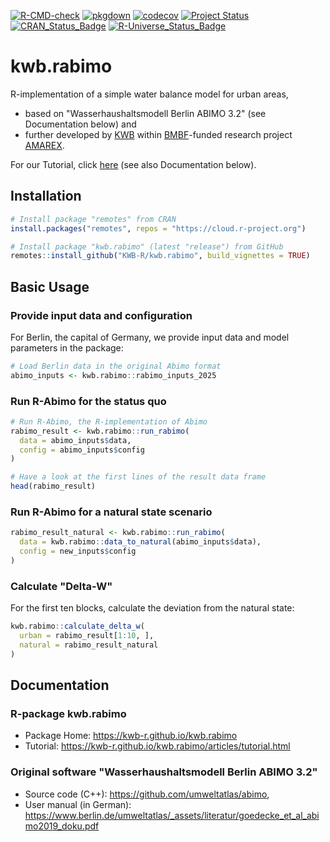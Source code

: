 [![R-CMD-check](https://github.com/KWB-R/kwb.rabimo/workflows/R-CMD-check/badge.svg)](https://github.com/KWB-R/kwb.rabimo/actions?query=workflow%3AR-CMD-check)
[![pkgdown](https://github.com/KWB-R/kwb.rabimo/workflows/pkgdown/badge.svg)](https://github.com/KWB-R/kwb.rabimo/actions?query=workflow%3Apkgdown)
[![codecov](https://codecov.io/github/KWB-R/kwb.rabimo/branch/main/graphs/badge.svg)](https://codecov.io/github/KWB-R/kwb.rabimo)
[![Project Status](https://img.shields.io/badge/lifecycle-experimental-orange.svg)](https://www.tidyverse.org/lifecycle/#experimental)
[![CRAN_Status_Badge](https://www.r-pkg.org/badges/version/kwb.rabimo)]()
[![R-Universe_Status_Badge](https://kwb-r.r-universe.dev/badges/kwb.rabimo)](https://kwb-r.r-universe.dev/)

# kwb.rabimo

R-implementation of a simple water balance model for urban areas,

- based on "Wasserhaushaltsmodell Berlin ABIMO 3.2" (see Documentation below) and
- further developed by [KWB](https://kompetenz-wasser.de) 
  within [BMBF](https://www.bmbf.de/EN/Home/home_node.html)-funded 
  research project [AMAREX](https://amarex-projekt.de/en).

For our Tutorial, click [here](https://kwb-r.github.io/kwb.rabimo/articles/tutorial.html) (see also Documentation below).

## Installation

```r
# Install package "remotes" from CRAN
install.packages("remotes", repos = "https://cloud.r-project.org")

# Install package "kwb.rabimo" (latest "release") from GitHub
remotes::install_github("KWB-R/kwb.rabimo", build_vignettes = TRUE)
```

## Basic Usage

### Provide input data and configuration

For Berlin, the capital of Germany, we provide input data and model parameters
in the package:

```r
# Load Berlin data in the original Abimo format
abimo_inputs <- kwb.rabimo::rabimo_inputs_2025
```

### Run R-Abimo for the status quo

```r
# Run R-Abimo, the R-implementation of Abimo
rabimo_result <- kwb.rabimo::run_rabimo(
  data = abimo_inputs$data, 
  config = abimo_inputs$config
)

# Have a look at the first lines of the result data frame
head(rabimo_result)
```

### Run R-Abimo for a natural state scenario

```r
rabimo_result_natural <- kwb.rabimo::run_rabimo(
  data = kwb.rabimo::data_to_natural(abimo_inputs$data), 
  config = new_inputs$config
)
```

### Calculate "Delta-W"

For the first ten blocks, calculate the deviation from the natural state:

```r
kwb.rabimo::calculate_delta_w(
  urban = rabimo_result[1:10, ],
  natural = rabimo_result_natural
)
```

## Documentation

### R-package kwb.rabimo

- Package Home: https://kwb-r.github.io/kwb.rabimo
- Tutorial: https://kwb-r.github.io/kwb.rabimo/articles/tutorial.html

### Original software "Wasserhaushaltsmodell Berlin ABIMO 3.2"

- Source code (C++): https://github.com/umweltatlas/abimo, 
- User manual (in German): https://www.berlin.de/umweltatlas/_assets/literatur/goedecke_et_al_abimo2019_doku.pdf
